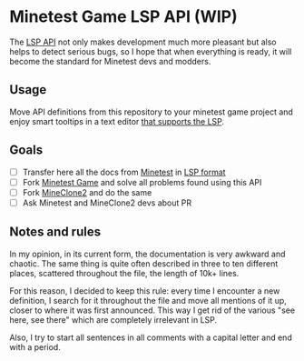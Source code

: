 # Minetest Game LSP API (WIP)

The [LSP API] not only makes development much more pleasant but also helps to
detect serious bugs, so I hope that when everything is ready, it will become the
standard for Minetest devs and modders.

## Usage

Move API definitions from this repository to your minetest game project and
enjoy smart tooltips in a text editor [that supports the LSP].

## Goals

- [ ] Transfer here all the docs from [Minetest] in [LSP format]
- [ ] Fork [Minetest Game] and solve all problems found using this API
- [ ] Fork [MineClone2] and do the same
- [ ] Ask Minetest and MineClone2 devs about PR

## Notes and rules

In my opinion, in its current form, the documentation is very awkward and
chaotic. The same thing is quite often described in three to ten different
places, scattered throughout the file, the length of 10k+ lines.

For this reason, I decided to keep this rule: every time I encounter a new
definition, I search for it throughout the file and move all mentions of it up,
closer to where it was first announced. This way I get rid of the various "see
here, see there" which are completely irrelevant in LSP.

Also, I try to start all sentences in all comments with a capital letter and end
with a period.

[lsp api]: https://github.com/sumneko/lua-language-server
[lsp format]: https://github.com/sumneko/lua-language-server/wiki/Annotations
[minetest]: https://github.com/minetest/minetest/tree/master/doc
[minetest game]: https://github.com/minetest/minetest_game
[mineclone2]: https://github.com/MineClone2/MineClone2
[that supports the lsp]:
  https://microsoft.github.io/language-server-protocol/implementors/tools
